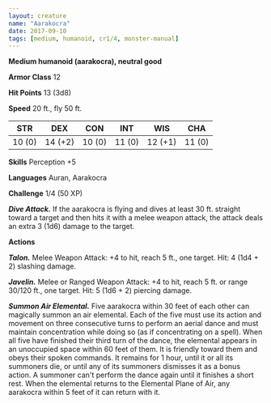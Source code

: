 ```yaml
---
layout: creature
name: "Aarakocra"
date: 2017-09-10
tags: [medium, humanoid, cr1/4, monster-manual]
---
```


**Medium humanoid (aarakocra), neutral good**

**Armor Class** 12

**Hit Points** 13 (3d8)

**Speed** 20 ft., fly 50 ft.

|   STR   |   DEX   |   CON   |   INT   |   WIS   |   CHA   |
|:-----:|:-----:|:-----:|:-----:|:-----:|:-----:|
| 10 (0) | 14 (+2) | 10 (0) | 11 (0) | 12 (+1) | 11 (0) |

**Skills** Perception +5

**Languages** Auran, Aarakocra

**Challenge** 1/4 (50 XP)

***Dive Attack.*** If the aarakocra is flying and dives at least 30 ft. straight toward a target and then hits it with a melee weapon attack, the attack deals an extra 3 (1d6) damage to the target.

**Actions**

***Talon.*** Melee Weapon Attack: +4 to hit, reach 5 ft., one target. Hit: 4 (1d4 + 2) slashing damage.

***Javelin.*** Melee or Ranged Weapon Attack: +4 to hit, reach 5 ft. or range 30/120 ft., one target. Hit: 5 (1d6 + 2) piercing damage.

***Summon Air Elemental.*** Five aarakocra within 30 feet of each other can magically summon an air elemental. Each of the five must use its action and movement on three consecutive turns to perform an aerial dance and must maintain concentration while doing so (as if concentrating on a spell). When all five have finished their third turn of the dance, the elemental appears in an unoccupied space within 60 feet of them. It is friendly toward them and obeys their spoken commands. It remains for 1 hour, until it or all its summoners die, or until any of its summoners dismisses it as a bonus action. A summoner can't perform the dance again until it finishes a short rest. When the elemental returns to the Elemental Plane of Air, any aarakocra within 5 feet of it can return with it.

